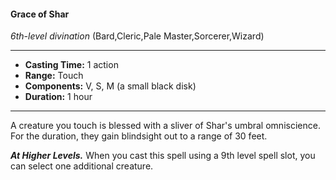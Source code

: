 #### Grace of Shar
*6th-level divination* (Bard,Cleric,Pale Master,Sorcerer,Wizard)
___
- **Casting Time:** 1 action
- **Range:** Touch
- **Components:** V, S, M (a small black disk)
- **Duration:** 1 hour
---
A creature you touch is blessed with a sliver of Shar's umbral omniscience. For the duration, they gain blindsight out to a range of 30 feet.

***At Higher Levels.*** When you cast this spell using a 9th level spell slot, you can select one additional creature.